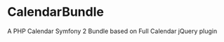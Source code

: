 CalendarBundle
================

A PHP Calendar Symfony 2 Bundle based on Full Calendar jQuery plugin

